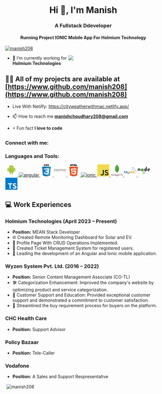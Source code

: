 <h1 align="center">Hi 👋, I'm Manish</h1>
<h3 align="center">A Fullstack Ddeveloper</h3>
<h4 align="center">Running Project IONIC Mobile App For Holmium Technology</h3>

<p align="left"> <a href="https://github.com/ryo-ma/github-profile-trophy"><img src="https://github-profile-trophy.vercel.app/?username=manish208" alt="manish208" /></a> </p>

<img align="right" width="300" src="https://camo.githubusercontent.com/7de37139d0b4c1ce40865e799b446c0e963a3dd8fb68d239707237c40604fa3d/68747470733a2f2f63646e2e6472696262626c652e636f6d2f75736572732f3733303730332f73637265656e73686f74732f363538313234332f6176656e746f2e676966"/>

- 🔭 I’m currently working for **Holmium Technologies**

## 👨‍💻 All of my projects are available at [https://www.github.com/manish208](https://www.github.com/manish208)
  - Live With Netilfy: https://cityweatherwithmac.netlify.app/ 

- 📫 How to reach me **manishchoudhary208@gmail.com**

- ⚡ Fun fact **I love to code**

<h3 align="left">Connect with me:</h3>
<p align="left">
</p>

<h3 align="left">Languages and Tools:</h3>
<p align="left"> <a href="https://developer.android.com" target="_blank" rel="noreferrer"> <img src="https://raw.githubusercontent.com/devicons/devicon/master/icons/android/android-original-wordmark.svg" alt="android" width="40" height="40"/> </a> <a href="https://angular.io" target="_blank" rel="noreferrer"> <img src="https://angular.io/assets/images/logos/angular/angular.svg" alt="angular" width="40" height="40"/> </a> <a href="https://www.w3schools.com/css/" target="_blank" rel="noreferrer"> <img src="https://raw.githubusercontent.com/devicons/devicon/master/icons/css3/css3-original-wordmark.svg" alt="css3" width="40" height="40"/> </a> <a href="https://expressjs.com" target="_blank" rel="noreferrer"> <img src="https://raw.githubusercontent.com/devicons/devicon/master/icons/express/express-original-wordmark.svg" alt="express" width="40" height="40"/> </a> <a href="https://www.w3.org/html/" target="_blank" rel="noreferrer"> <img src="https://raw.githubusercontent.com/devicons/devicon/master/icons/html5/html5-original-wordmark.svg" alt="html5" width="40" height="40"/> </a> <a href="https://ionicframework.com" target="_blank" rel="noreferrer"> <img src="https://upload.wikimedia.org/wikipedia/commons/d/d1/Ionic_Logo.svg" alt="ionic" width="40" height="40"/> </a> <a href="https://developer.mozilla.org/en-US/docs/Web/JavaScript" target="_blank" rel="noreferrer"> <img src="https://raw.githubusercontent.com/devicons/devicon/master/icons/javascript/javascript-original.svg" alt="javascript" width="40" height="40"/> </a> <a href="https://www.mongodb.com/" target="_blank" rel="noreferrer"> <img src="https://raw.githubusercontent.com/devicons/devicon/master/icons/mongodb/mongodb-original-wordmark.svg" alt="mongodb" width="40" height="40"/> </a> <a href="https://www.mysql.com/" target="_blank" rel="noreferrer"> <img src="https://raw.githubusercontent.com/devicons/devicon/master/icons/mysql/mysql-original-wordmark.svg" alt="mysql" width="40" height="40"/> </a> <a href="https://nodejs.org" target="_blank" rel="noreferrer"> <img src="https://raw.githubusercontent.com/devicons/devicon/master/icons/nodejs/nodejs-original-wordmark.svg" alt="nodejs" width="40" height="40"/> </a> <a href="https://www.typescriptlang.org/" target="_blank" rel="noreferrer"> <img src="https://raw.githubusercontent.com/devicons/devicon/master/icons/typescript/typescript-original.svg" alt="typescript" width="40" height="40"/> </a> </p>

## 💻 Work Experiences
### Holmium Technologies (April 2023 – Present)
- **Position:** MEAN Stack Developer
- 🌐 Created Remote Monitoring Dashboard for Solar and EV.
- 📝 Profile Page With CRUD Operations Implemented.
- 🎫 Created Ticket Management System for registered users.
- 📱 Leading the development of an Angular and Ionic mobile application.

### Wyzen System Pvt. Ltd. (2016 – 2022)
- **Position:** Senior Content Management Associate (CO-TL)
- 🛠️ Categorization Enhancement: Improved the company's website by optimizing product and service categorization.
- 🌟 Customer Support and Education: Provided exceptional customer support and demonstrated a commitment to customer satisfaction.
- 🔄 Streamlined the buy requirement process for buyers on the platform.

### CHC Health Care
- **Position:** Support Advisor

### Policy Bazaar
- **Position:** Tele-Caller

### Vodafone
- **Position:** A Sales and Support Respresentative


<p>&nbsp;<img align="center" src="https://github-readme-stats.vercel.app/api?username=manish208&show_icons=true&locale=en" alt="manish208" /></p>
